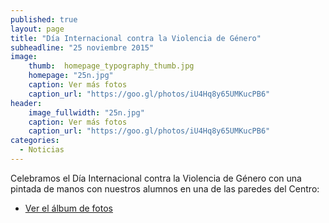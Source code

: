 ```yaml
---
published: true
layout: page
title: "Día Internacional contra la Violencia de Género"
subheadline: "25 noviembre 2015"
image:
    thumb:  homepage_typography_thumb.jpg
    homepage: "25n.jpg"
    caption: Ver más fotos
    caption_url: "https://goo.gl/photos/iU4Hq8y65UMKucPB6"
header:
    image_fullwidth: "25n.jpg"
    caption: Ver más fotos
    caption_url: "https://goo.gl/photos/iU4Hq8y65UMKucPB6"
categories:
  - Noticias
---
```



Celebramos el Día Internacional contra la Violencia de Género con una pintada de manos con nuestros alumnos en una de las paredes del Centro:

* [Ver el álbum de fotos](https://goo.gl/photos/iU4Hq8y65UMKucPB6)
